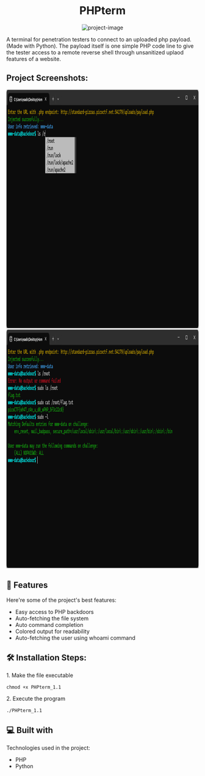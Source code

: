 <h1 align="center" id="title">PHPterm</h1>

<p align="center"><img src="https://socialify.git.ci/PowerCmptr/PHPterm/image?language=1&amp;name=1&amp;owner=1&amp;pattern=Circuit+Board&amp;theme=Dark" alt="project-image"></p>

<p id="description">A terminal for penetration testers to connect to an uploaded php payload. (Made with Python). The payload itself is one simple PHP code line to give the tester access to a remote reverse shell through unsanitized uplaod features of a website.</p>

<h2>Project Screenshots:</h2>

<img src="https://github.com/PowerCmptr/PHP-Term/blob/main/screenshots/ss1.png?raw=true" alt="project-screenshot" width="1115" height="625/">

<img src="https://github.com/PowerCmptr/PHP-Term/blob/main/screenshots/ss2.png?raw=true" alt="project-screenshot" width="1115" height="625/">

  
  
<h2>🧐 Features</h2>

Here're some of the project's best features:

*   Easy access to PHP backdoors
*   Auto-fetching the file system
*   Auto command completion
*   Colored output for readability
*   Auto-fetching the user using whoami command

<h2>🛠️ Installation Steps:</h2>

<p>1. Make the file executable</p>

```
chmod +x PHPterm_1.1
```

<p>2. Execute the program</p>

```
./PHPterm_1.1
```

  
  
<h2>💻 Built with</h2>

Technologies used in the project:

*   PHP
*   Python

